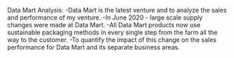 Data Mart Analysis:
-Data Mart is the latest venture and to analyze the sales and performance of my venture. 
-In June 2020 - large scale supply changes were made at Data Mart. 
-All Data Mart products now use sustainable packaging methods in every single step from the farm all the way to the customer.
-To quantify the impact of this change on the sales performance for Data Mart and its separate business areas.
